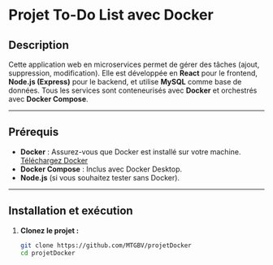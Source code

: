 # Projet To-Do List avec Docker

## Description
Cette application web en microservices permet de gérer des tâches (ajout, suppression, modification). Elle est développée en **React** pour le frontend, **Node.js (Express)** pour le backend, et utilise **MySQL** comme base de données. Tous les services sont conteneurisés avec **Docker** et orchestrés avec **Docker Compose**.

---

## Prérequis
- **Docker** : Assurez-vous que Docker est installé sur votre machine. [Téléchargez Docker](https://www.docker.com/products/docker-desktop/)
- **Docker Compose** : Inclus avec Docker Desktop.
- **Node.js** (si vous souhaitez tester sans Docker).

---

## Installation et exécution
1. **Clonez le projet :**
   ```bash
   git clone https://github.com/MTGBV/projetDocker
   cd projetDocker
